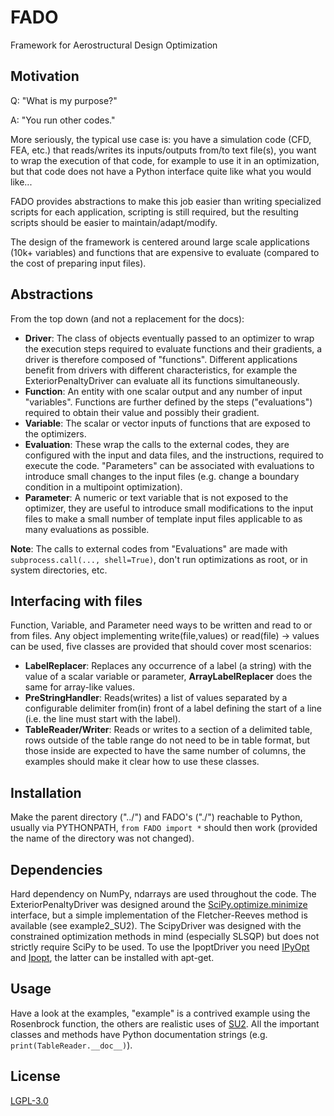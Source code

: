 # FADO
Framework for Aerostructural Design Optimization

## Motivation
Q: "What is my purpose?"

A: "You run other codes."

More seriously, the typical use case is:
you have a simulation code (CFD, FEA, etc.) that reads/writes its inputs/outputs from/to text file(s),
you want to wrap the execution of that code, for example to use it in an optimization,
but that code does not have a Python interface quite like what you would like...

FADO provides abstractions to make this job easier than writing specialized scripts for each application,
scripting is still required, but the resulting scripts should be easier to maintain/adapt/modify.

The design of the framework is centered around large scale applications (10k+ variables) and functions that are expensive to evaluate (compared to the cost of preparing input files).

## Abstractions
From the top down (and not a replacement for the docs):

- **Driver**: The class of objects eventually passed to an optimizer to wrap the execution steps required to evaluate functions and their gradients, a driver is therefore composed of "functions". Different applications benefit from drivers with different characteristics, for example the ExteriorPenaltyDriver can evaluate all its functions simultaneously.
- **Function**: An entity with one scalar output and any number of input "variables". Functions are further defined by the steps ("evaluations") required to obtain their value and possibly their gradient.
- **Variable**: The scalar or vector inputs of functions that are exposed to the optimizers.
- **Evaluation**: These wrap the calls to the external codes, they are configured with the input and data files, and the instructions, required to execute the code. "Parameters" can be associated with evaluations to introduce small changes to the input files (e.g. change a boundary condition in a multipoint optimization).
- **Parameter**: A numeric or text variable that is not exposed to the optimizer, they are useful to introduce small modifications to the input files to make a small number of template input files applicable to as many evaluations as possible.

**Note**: The calls to external codes from "Evaluations" are made with `subprocess.call(..., shell=True)`, don't run optimizations as root, or in system directories, etc.

## Interfacing with files
Function, Variable, and Parameter need ways to be written and read to or from files.
Any object implementing write(file,values) or read(file) -> values can be used, five classes are provided that should cover most scenarios:

- **LabelReplacer**: Replaces any occurrence of a label (a string) with the value of a scalar variable or parameter, **ArrayLabelReplacer** does the same for array-like values.
- **PreStringHandler**: Reads(writes) a list of values separated by a configurable delimiter from(in) front of a label defining the start of a line (i.e. the line must start with the label).
- **TableReader/Writer**: Reads or writes to a section of a delimited table, rows outside of the table range do not need to be in table format, but those inside are expected to have the same number of columns, the examples should make it clear how to use these classes.

## Installation
Make the parent directory ("../") and FADO's ("./") reachable to Python, usually via PYTHONPATH, `from FADO import *` should then work (provided the name of the directory was not changed).

## Dependencies
Hard dependency on NumPy, ndarrays are used throughout the code.
The ExteriorPenaltyDriver was designed around the [SciPy.optimize.minimize](https://docs.scipy.org/doc/scipy/reference/generated/scipy.optimize.minimize.html) interface, but a simple implementation of the Fletcher-Reeves method is available (see example2_SU2).
The ScipyDriver was designed with the constrained optimization methods in mind (especially SLSQP) but does not strictly require SciPy to be used.
To use the IpoptDriver you need [IPyOpt](https://github.com/g-braeunlich/IPyOpt) and [Ipopt](https://github.com/coin-or/Ipopt), the latter can be installed with apt-get.

## Usage
Have a look at the examples, "example" is a contrived example using the Rosenbrock function, the others are realistic uses of [SU2](https://su2code.github.io/).
All the important classes and methods have Python documentation strings (e.g. `print(TableReader.__doc__)`).

## License
[LGPL-3.0](https://www.gnu.org/licenses/lgpl-3.0.html)

